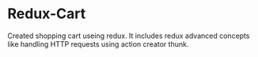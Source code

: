 # Redux-Cart

Created shopping cart useing redux.
It includes redux advanced concepts like handling HTTP requests using action creator thunk.

